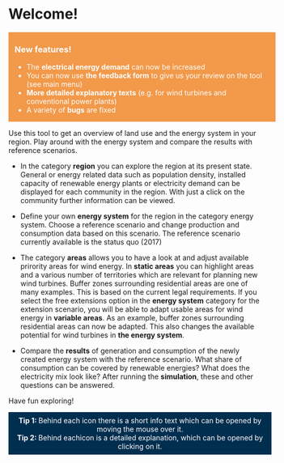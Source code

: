 # Welcome!

<div style="background-color: #F2994A; color: #fff; width: 100%; padding: 0.05rem 0.75rem 0.05rem 0.75rem; vertical-align: middle; margin-bottom: 0.75rem;">
  <h3>New features!</h3>
  <ul>
    <!--<li>In den Ergebnis-Ebenen können die <strong>Ergebnisse nun gemeindescharf</strong> eingesehen werden und <strong>Änderungen ggü. dem Status quo</strong> werden angezeigt</li>-->
    <li>The <strong>electrical energy demand</strong> can now be increased</li>
    <!--<li>Die <strong>Potenziale für Photovoltaik-Freiflächenanlagen</strong> wurden überarbeitet</li>-->
    <li>You can now use <strong>the feedback form</strong> to give us your review on the tool (see main menu)</li>
    <li><strong>More detailed explanatory texts</strong> (e.g. for wind turbines and conventional power plants)</li>
    <li>A variety of <strong>bugs</strong> are fixed</li>
  </ul>
</div>

Use this tool to get an overview of land use and the energy system in your region. Play around with the energy system and compare the results with reference scenarios.

- In the category **region** you can explore the region at its present state. General or energy related data such as population density, installed capacity of renewable energy plants or electricity demand can be displayed for each community in the region. With just a click on the community further information can be viewed.

- Define your own **energy system** for the region in the category energy system. Choose a reference scenario and change production and consumption data based on this scenario. The reference scenario currently available is the status quo (2017)

- The category **areas** allows you to have a look at and adjust available prirority areas for wind energy. In **static areas** you can highlight areas and a various number of territories which are relevant for planning new wind turbines. Buffer zones surrounding residential areas are one of many examples. This is based on the current legal requirements. If you select the free extensions option in the **energy system** category for the extension scenario, you will be able to adapt usable areas for wind energy in **variable areas**. As an example, buffer zones surrounding residential areas can now be adapted. This also changes the available potential for wind turbines in **the energy system**.

- Compare the **results** of generation and consumption of the newly created energy system with the reference scenario. What share of consumption can be covered by renewable energies? What does the electricity mix look like? After running the **simulation**, these and other questions can be answered.

Have fun exploring!

<div style="background-color: #002E4F; color: #fff; width: 100%; padding: 0.5rem; vertical-align: middle; text-align: center;">
  <p style="margin: 0;"><strong>Tip 1: </strong>Behind each<i class ="icon ion-information-circled icon--small"></i> icon there is a short info text which can be opened by moving the mouse over it.</p>
  <p style="margin: 0;"><strong>Tip 2: </strong>Behind each<i class ="icon ion-help-circled icon--small" style="color: #F2994A;"></i>icon is a detailed explanation, which can be opened by clicking on it.</p>
</div>
